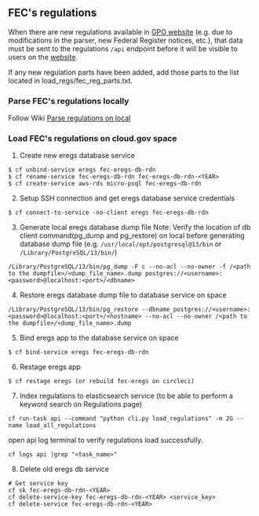 ## FEC's regulations
When there are new regulations available in [GPO website](https://www.govinfo.gov/bulkdata/CFR/) (e.g. due to modifications in the parser, new Federal Register notices, etc.), that data must be sent to the regulations `/api` endpoint before it will be visible to users on the [website](https://www.fec.gov/regulations).

If any new regulation parts have been added, add those parts to the list located in load_regs/fec_reg_parts.txt.

### Parse FEC's regulations locally
Follow Wiki [Parse regulations on local](https://github.com/fecgov/fec-eregs/wiki/Parse-regulations-on-local)

### Load FEC's regulations on cloud.gov space
1. Create new eregs database service

```
$ cf unbind-service eregs fec-eregs-db-rdn
$ cf rename-service fec-eregs-db-rdn fec-eregs-db-rdn-<YEAR>
$ cf create-service aws-rds micro-psql fec-eregs-db-rdn
```

2. Setup SSH connection and get eregs database service credentials
```
$ cf connect-to-service -no-client eregs fec-eregs-db-rdn
```

3. Generate local eregs database dump file
Note: Verify the location of db client command(pg_dump and pg_restore) on local before generating database dump file
(e.g. `/usr/local/opt/postgresql@13/bin` or `/Library/PostgreSQL/13/bin/`)
```
/Library/PostgreSQL/13/bin/pg_dump -F c --no-acl --no-owner -f /<path to the dumpfile>/<dump_file_name>.dump postgres://<username>:<password>@localhost:<port>/<dbname>
```

4. Restore eregs database dump file to database service on space
```
/Library/PostgreSQL/13/bin/pg_restore --dbname postgres://<username>:<password>@localhost:<port>/<hostname> --no-acl --no-owner /<path to the dumpfile>/<dump_file_name>.dump
```

5. Bind eregs app to the database service on space 
```
$ cf bind-service eregs fec-eregs-db-rdn
```

6. Restage eregs app 
```
$ cf restage eregs (or rebuild fec-eregs on circleci)
```

7. Index regulations to elasticsearch service (to be able to perform a keyword search on Regulations page)
```
cf run-task api --command "python cli.py load_regulations" -m 2G --name load_all_regulations
```
open api log terminal to verify regulations load successfully.
```
cf logs api |grep "<task_name>"
```

8. Delete old eregs db service
```
# Get service key
cf sk fec-eregs-db-rdn-<YEAR>
cf delete-service-key fec-eregs-db-rdn-<YEAR> <service_key>
cf delete-service fec-eregs-db-rdn-<YEAR>
```

